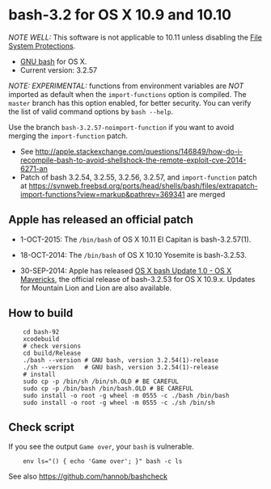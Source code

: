 # bash-3.2 for OS X 10.9 and 10.10

*NOTE WELL:* This software is not applicable to 10.11 unless disabling the [File System Protections](https://developer.apple.com/library/mac/documentation/Security/Conceptual/System_Integrity_Protection_Guide/FileSystemProtections/FileSystemProtections.html).

* [GNU bash](http://www.gnu.org/software/bash/) for OS X.
* Current version: 3.2.57

*NOTE: EXPERIMENTAL:* functions from environment variables are *NOT* imported as default when the `import-functions` option is compiled. The `master` branch has this option enabled, for better security. You can verify the list of valid command options by `bash --help`.

Use the branch `bash-3.2.57-noimport-function` if you want to avoid merging the `import-function` patch.

* See <http://apple.stackexchange.com/questions/146849/how-do-i-recompile-bash-to-avoid-shellshock-the-remote-exploit-cve-2014-6271-an>
* Patch of bash 3.2.54, 3.2.55, 3.2.56, 3.2.57, and `import-function` patch at <https://svnweb.freebsd.org/ports/head/shells/bash/files/extrapatch-import-functions?view=markup&pathrev=369341> are merged

## Apple has released an official patch

* 1-OCT-2015: The `/bin/bash` of OS X 10.11 El Capitan is bash-3.2.57(1).

* 18-OCT-2014: The `/bin/bash` of OS X 10.10 Yosemite is bash-3.2.53.

* 30-SEP-2014: Apple has released [OS X bash Update 1.0 - OS X Mavericks](http://support.apple.com/kb/DL1769), the official release of bash-3.2.53 for OS X 10.9.x. Updates for Mountain Lion and Lion are also available.

## How to build

        cd bash-92
        xcodebuild
        # check versions
        cd build/Release
        ./bash --version # GNU bash, version 3.2.54(1)-release
        ./sh --version   # GNU bash, version 3.2.54(1)-release
        # install
        sudo cp -p /bin/sh /bin/sh.OLD # BE CAREFUL 
        sudo cp -p /bin/bash /bin/bash.OLD # BE CAREFUL 
        sudo install -o root -g wheel -m 0555 -c ./bash /bin/bash
        sudo install -o root -g wheel -m 0555 -c ./sh /bin/sh

## Check script

If you see the output `Game over`, your `bash` is vulnerable.

        env ls="() { echo 'Game over'; }" bash -c ls

See also <https://github.com/hannob/bashcheck>
